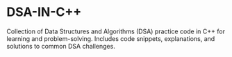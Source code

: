 # DSA-IN-C++
Collection of Data Structures and Algorithms (DSA) practice code in C++ for learning and problem-solving. Includes code snippets, explanations, and solutions to common DSA challenges.
